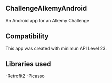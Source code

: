 ## ChallengeAlkemyAndroid

An Android app for an Alkemy Challenge

## Compatibility
This app was created with minimun API Level 23.

## Libraries used
-Retrofit2
-Picasso

